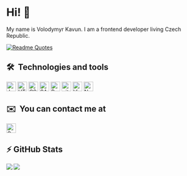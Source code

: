 # Hi! 👋

My name is Volodymyr Kavun. I am a frontend developer living Czech Republic.

[![Readme Quotes](https://quotes-github-readme.vercel.app/api?type=horizontal&theme=monokai)](https://github.com/piyushsuthar/github-readme-quotes)

## 🛠  Technologies and tools

<img src="https://img.shields.io/badge/JavaScript-282C34?logo=javascript&logoColor=F7DF1E" alt="JavaScript logo" title="JavaScript" height="25" />
<img src="https://img.shields.io/badge/HTML5-282C34?logo=html5&logoColor=E34F26" alt="HTML5 logo" title="HTML5" height="25" />
<img src="https://img.shields.io/badge/CSS3-282C34?logo=css3&logoColor=1572B6" alt="CSS3 logo" title="CSS3" height="25" />
<img src="https://img.shields.io/badge/Sass-CC6699?style=for-the-badge&logo=sass&logoColor=white" alt="SASS logo" title="SASS" height="25" />
<img src="https://img.shields.io/badge/React-20232A?style=for-the-badge&logo=react&logoColor=61DAFB" alt="React logo" title="React" height="25" />
<img src="https://img.shields.io/badge/git-282C34?logo=git&logoColor=F05032" alt="git logo" title="git" height="25" />
<img src="https://img.shields.io/badge/VS%20Code-282C34?logo=visual-studio-code&logoColor=007ACC" alt="Visual Studio Code logo" title="Visual Studio Code" height="25" />
<img src="https://img.shields.io/badge/next.js-000000?style=for-the-badge&logo=nextdotjs&logoColor=white" alt="Next.Js logo" title="Next.Js" height="25" />

## ✉️  You can contact me at

[<img src="https://img.shields.io/badge/Gmail-D14836?style=for-the-badge&logo=gmail&logoColor=white" alt="Gmail logo" title="Gmail" height="25" />](mailto:volodymirkavun1@gmail.com)

## ⚡ GitHub Stats

<img align="left" src="https://github-readme-stats.vercel.app/api?username=VolodymyrKavun&show_icons=true&count_private=true&theme=gruvbox" />
<img src="https://github-readme-stats.vercel.app/api/top-langs/?username=VolodymyrKavun&layout=compact&count_private=true&theme=gruvbox" />



